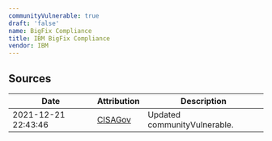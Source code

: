 ```yaml
---
communityVulnerable: true
draft: 'false'
name: BigFix Compliance
title: IBM BigFix Compliance
vendor: IBM
---
```





## Sources
| Date | Attribution | Description |
| --- | --- | --- |
| 2021-12-21 22:43:46 | [CISAGov](https://raw.githubusercontent.com/cisagov/log4j-affected-db/develop/README.md) | Updated communityVulnerable.  |
